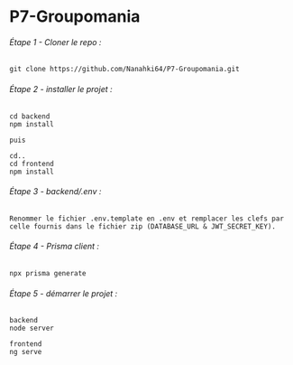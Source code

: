 # P7-Groupomania

###### Étape 1 - Cloner le repo :
```
git clone https://github.com/Nanahki64/P7-Groupomania.git
```

###### Étape 2 - installer le projet :

```
cd backend
npm install

puis

cd..
cd frontend
npm install
```

###### Étape 3 - backend/.env :

```
Renommer le fichier .env.template en .env et remplacer les clefs par celle fournis dans le fichier zip (DATABASE_URL & JWT_SECRET_KEY).
```

###### Étape 4 - Prisma client :

```
npx prisma generate
```

###### Étape 5 - démarrer le projet :

```
backend
node server

frontend
ng serve
```